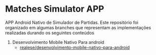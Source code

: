 # Matches Simulator APP

APP Android Nativo de Simulador de Partidas. Este repositório foi organizado em algumas branches que representam as implementações realizadas durando os seguintes conteúdos

1. Desenvolvimento Mobile Nativo Para android
    - [realese/desenvolvimento-mobile-nativo-para-android](https://github.com/Wallison-Camilo/matches-simulator-app/tree/release/desenvolvimento-mobile-nativo-para-android)
